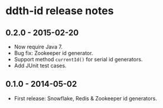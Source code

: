ddth-id release notes
=====================

0.2.0 - 2015-02-20
------------------
- Now require Java 7.
- Bug fix: Zookeeper id generator.
- Support method `currentId()` for serial id generators.
- Add JUnit test cases.


0.1.0 - 2014-05-02
------------------
- First release: Snowflake, Redis & Zookeeper id generators.
